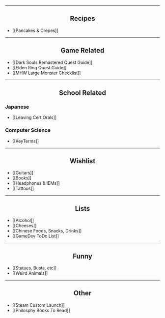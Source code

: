 
---
<center><h2>Recipes</h2></center>

- [[Pancakes & Crepes]]
---
<center><h2>Game Related</h2></center>

- [[Dark Souls Remastered Quest Guide]]
- [[Elden Ring Quest Guide]]
- [[MHW Large Monster Checklist]]
---
<center><h2>School Related</h2></center>

### Japanese
- [[Leaving Cert Orals]]
### Computer Science
- [[KeyTerms]]
---
<center><h2>Wishlist</h2></center>

- [[Guitars]]
- [[Books]]
- [[Headphones & IEMs]]
- [[Tattoos]]

---
<center><h2>Lists</h2></center>

- [[Alcohol]]
- [[Cheeses]]
- [[Chinese Foods, Snacks, Drinks]]
- [[GameDev ToDo List]]

---
<center><h2>Funny</h2></center>

- [[Statues, Busts, etc]]
- [[Weird Animals]]

---
<center><h2>Other</h2></center>

- [[Steam Custom Launch]]
- [[Philosphy Books To Read]]